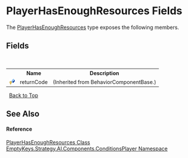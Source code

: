 # PlayerHasEnoughResources Fields
 

The <a href="T_EmptyKeys_Strategy_AI_Components_ConditionsPlayer_PlayerHasEnoughResources">PlayerHasEnoughResources</a> type exposes the following members.


## Fields
&nbsp;<table><tr><th></th><th>Name</th><th>Description</th></tr><tr><td>![Protected field](media/protfield.gif "Protected field")</td><td>returnCode</td><td> (Inherited from BehaviorComponentBase.)</td></tr></table>&nbsp;
<a href="#playerhasenoughresources-fields">Back to Top</a>

## See Also


#### Reference
<a href="T_EmptyKeys_Strategy_AI_Components_ConditionsPlayer_PlayerHasEnoughResources">PlayerHasEnoughResources Class</a><br /><a href="N_EmptyKeys_Strategy_AI_Components_ConditionsPlayer">EmptyKeys.Strategy.AI.Components.ConditionsPlayer Namespace</a><br />